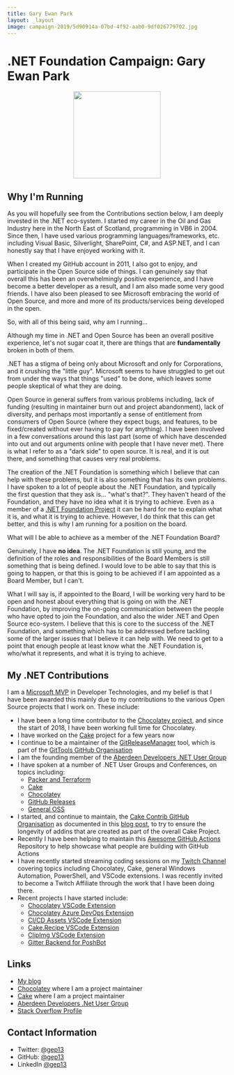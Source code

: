 ```yaml
---
title: Gary Ewan Park
layout: _layout
image: campaign-2019/5d90914a-07bd-4f92-aab0-9df026779702.jpg
---
```


# .NET Foundation Campaign: Gary Ewan Park

<div align="center">
<img width="200" height="200" src="campaign-2019/5d90914a-07bd-4f92-aab0-9df026779702.jpg" />
</div>

## Why I'm Running
As you will hopefully see from the Contributions section below, I am deeply invested in the .NET eco-system.  I started my career in the Oil and Gas Industry here in the North East of Scotland, programming in VB6 in 2004.  Since then, I have used various programming languages/frameworks, etc. including Visual Basic, Silverlight, SharePoint, C#,  and ASP.NET, and I can honestly say that I have enjoyed working with it.

When I created my GitHub account in 2011, I also got to enjoy, and participate in the Open Source side of things.  I can genuinely say that overall this has been an overwhelmingly positive experience, and I have become a better developer as a result, and I am also made some very good friends.  I have also been pleased to see Microsoft embracing the world of Open Source, and more and more of its products/services being developed in the open.

So, with all of this being said, why am I running...

Although my time in .NET and Open Source has been an overall positive experience, let's not sugar coat it, there are things that are **fundamentally** broken in both of them.

.NET has a stigma of being only about Microsoft and only for Corporations, and it crushing the "little guy".  Microsoft seems to have struggled to get out from under the ways that things "used" to be done, which leaves some people skeptical of what they are doing.

Open Source in general suffers from various problems including, lack of funding (resulting in maintainer burn out and project abandonment), lack of diversity, and perhaps most importantly a sense of entitlement from consumers of Open Source (where they expect bugs, and features, to be fixed/created without ever having to pay for anything).  I have been involved in a few conversations around this last part (some of which have descended into out and out arguments online with people that I have never met).  There is what I refer to as a "dark side" to open source.  It is real, and it is out there, and something that causes very real problems.

The creation of the .NET Foundation is something which I believe that can help with these problems, but it is also something that has its own problems.  I have spoken to a lot of people about the .NET Foundation, and typically the first question that they ask is... "what's that?".  They haven't heard of the Foundation, and they have no idea what it is trying to achieve.  Even as a member of a [.NET Foundation Project](https://dotnetfoundation.org/Projects?searchquery=cake&type=project) it can be hard for me to explain what it is, and what it is trying to achieve.  However, I do think that this can get better, and this is why I am running for a position on the board.

What will I be able to achieve as a member of the .NET Foundation Board?  

Genuinely, I have **no idea**.  The .NET Foundation is still young, and the definition of the roles and responsibilities of the Board Members is still something that is being defined.  I would love to be able to say that this is going to happen, or that this is going to be achieved if I am appointed as a Board Member, but I can't.  

What I will say is, if appointed to the Board, I will be working very hard to be open and honest about everything that is going on with the .NET Foundation, by improving the on-going communication between the people who have opted to join the Foundation, and also the wider .NET and Open Source eco-system.  I believe that this is core to the success of the .NET Foundation, and something which has to be addressed before tackling some of the larger issues that I believe it can help with.  We need to get to a point that enough people at least know what the .NET Foundation is, who/what it represents, and what it is trying to achieve.

## My .NET Contributions
I am a [Microsoft MVP](https://mvp.microsoft.com/en-us/PublicProfile/5002701) in Developer Technologies, and my belief is that I have been awarded this mainly due to my contributions to the various Open Source projects that I work on.  These include:

* I have been a long time contributor to the [Chocolatey project](https://chocolatey.org/), and since the start of 2018, I have been working full time for Chocolatey.
* I have worked on the [Cake](https://cakebuild.net/) project for a few years now
* I continue to be a maintainer of the [GitReleaseManager](https://github.com/GitTools/GitReleaseManager) tool, which is part of the [GitTools GitHub Organisation](https://github.com/GitTools)
* I am the founding member of the [Aberdeen Developers .NET User Group](https://www.aberdeendevelopers.co.uk/)
* I have spoken at a number of .NET User Groups and Conferences, on topics including:
  * [Packer and Terraform](https://github.com/gep13/PackerTerraformDemos)
  * [Cake](https://github.com/gep13/CakeDemos)
  * [Chocolatey](https://github.com/gep13/ChocolateyDemos)
  * [GitHub Releases](https://github.com/gep13/GitHubReleaseDemos)
  * [General OSS](https://github.com/gep13/OssTalk)
* I started, and continue to maintain, the [Cake Contrib GitHub Organisation](https://github.com/cake-contrib) as documented in this [blog post](https://cakebuild.net/blog/2016/08/cake-contribution-organization), to try to ensure the longevity of addins that are created as part of the overall Cake Project.
* Recently I have been helping to maintain this [Awesome GitHub Actions](https://github.com/sdras/awesome-actions) Repository to help showcase what people are building with GitHub Actions
* I have recently started streaming coding sessions on my [Twitch Channel](https://www.twitch.tv/gep13) covering topics including Chocolatey, Cake, general Windows Automation, PowerShell, and VSCode extensions.  I was recently invited to become a Twitch Affiliate through the work that I have been doing there.
* Recent projects I have started include:
  * [Chocolatey VSCode Extension](https://github.com/gep13/chocolatey-vscode)
  * [Chocolatey Azure DevOps Extension](https://github.com/gep13/chocolatey-azuredevops)
  * [CI/CD Assets VSCode Extension](https://github.com/gep13/CI-CD-assets-vscode)
  * [Cake.Recipe VSCode Extension](https://github.com/gep13/cakerecipe-vscode)
  * [ClipImg VSCode Extension](https://github.com/gep13/clipimg-vscode)
  * [Gitter Backend for PoshBot](https://github.com/gep13/PoshBot.Gitter.Backend)

## Links
* [My blog](https://www.gep13.co.uk/)
* [Chocolatey](https://chocolatey.org/) where I am a project maintainer
* [Cake](https://cakebuild.net/) where I am a project maintainer
* [Aberdeen Developers .Net User Group](https://www.aberdeendevelopers.co.uk/)
* [Stack Overflow Profile](https://stackoverflow.com/users/671491/gary-ewan-park)

## Contact Information
* Twitter: [@gep13](https://twitter.com/gep13)
* GitHub: [@gep13](https://github.com/gep13)
* LinkedIn [@gep13](https://www.linkedin.com/in/gep13/)